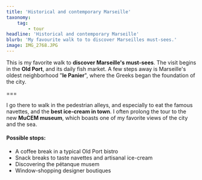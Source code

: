 ```yaml
---
title: 'Historical and contemporary Marseille'
taxonomy:
    tag:
        - tour
headline: 'Historical and contemporary Marseille'
blurb: 'My favourite walk to to discover Marseilles must-sees.'
image: IMG_2768.JPG
---
```


This is my favorite walk to **discover Marseille's must-sees**. The visit begins in the **Old Port**, and its daily fish market. A few steps away is Marseille's oldest neighborhood "**le Panier**", where the Greeks began the foundation of the city.  

===

I go there to walk in the pedestrian alleys, and especially to eat the famous navettes, and the **best ice-cream in town**. I often prolong the tour to the new **MuCEM museum**, which boasts one of my favorite views of the city and the sea.

#### Possible stops:
* A coffee break in a typical Old Port bistro
* Snack breaks to taste navettes and artisanal ice-cream
* Discovering the pétanque musem
* Window-shopping designer boutiques